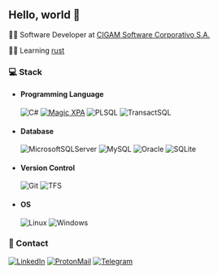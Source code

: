 ## Hello, world 👋

👨‍💻 Software Developer at [CIGAM Software Corporativo S.A.](https://www.cigam.com.br/)

🧑‍🎓 Learning [rust](https://www.rust-lang.org/)


### 💻 Stack

- #### Programming Language
  ![C#](https://img.shields.io/badge/c%23-%23239120.svg?style=for-the-badge&logo=c-sharp&logoColor=white) [![Magic XPA](https://img.shields.io/badge/Magic%20XPA-0078D4?style=for-the-badge)](https://www.magicsoftware.com/pt-br/app-development-platform/xpa/) ![PLSQL](https://img.shields.io/badge/PLSQL-F80000?style=for-the-badge&logo=oracle&logoColor=white) ![TransactSQL](https://img.shields.io/badge/Transact%20SQL-CC2927?style=for-the-badge&logo=microsoft%20sql%20server&logoColor=white)

- #### Database
  ![MicrosoftSQLServer](https://img.shields.io/badge/Microsoft%20SQL%20Server-CC2927?style=for-the-badge&logo=microsoft%20sql%20server&logoColor=white) ![MySQL](https://img.shields.io/badge/mysql-%2300f.svg?style=for-the-badge&logo=mysql&logoColor=white) ![Oracle](https://img.shields.io/badge/Oracle-F80000?style=for-the-badge&logo=oracle&logoColor=white) ![SQLite](https://img.shields.io/badge/SQLite-07405E?style=for-the-badge&logo=sqlite&logoColor=white)

- #### Version Control
  ![Git](https://img.shields.io/badge/GIT-E44C30?style=for-the-badge&logo=git&logoColor=white) ![TFS](https://img.shields.io/badge/Team%20Foundation%20Server-0078D4?style=for-the-badge&logo=microsoft&logoColor=white)

- #### OS
  ![Linux](https://img.shields.io/badge/Linux-FCC624?style=for-the-badge&logo=linux&logoColor=black) ![Windows](https://img.shields.io/badge/Windows-0078D6?style=for-the-badge&logo=windows&logoColor=white) 

### 📱 Contact
[![LinkedIn](https://img.shields.io/badge/linkedin-%230077B5.svg?style=for-the-badge&logo=linkedin&logoColor=white)](https://www.linkedin.com/in/matheusluis-dev/) [![ProtonMail](https://img.shields.io/badge/ProtonMail-8B89CC?style=for-the-badge&logo=protonmail&logoColor=white)](mailto:matheusluis.dev@proton.me) [![Telegram](https://img.shields.io/badge/Telegram-2CA5E0?style=for-the-badge&logo=telegram&logoColor=white)](https://t.me/matheusluisdev)
